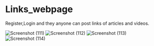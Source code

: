 # Links_webpage
Register,Login and they anyone can post links of articles and videos.


![Screenshot (111)](https://user-images.githubusercontent.com/47301122/93027230-37e3f600-f629-11ea-85e2-9a1c4a17a133.png)
![Screenshot (112)](https://user-images.githubusercontent.com/47301122/93027233-3a465000-f629-11ea-9243-6fb31f354019.png)
![Screenshot (113)](https://user-images.githubusercontent.com/47301122/93027235-3c101380-f629-11ea-811b-d350d69d39ba.png)
![Screenshot (114)](https://user-images.githubusercontent.com/47301122/93027237-3f0b0400-f629-11ea-82b8-7c451820bae6.png)

